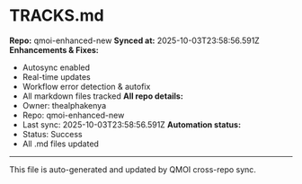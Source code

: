 # TRACKS.md

**Repo:** qmoi-enhanced-new
**Synced at:** 2025-10-03T23:58:56.591Z
**Enhancements & Fixes:**
- Autosync enabled
- Real-time updates
- Workflow error detection & autofix
- All markdown files tracked
**All repo details:**
- Owner: thealphakenya
- Repo: qmoi-enhanced-new
- Last sync: 2025-10-03T23:58:56.591Z
**Automation status:**
- Status: Success
- All .md files updated
---
This file is auto-generated and updated by QMOI cross-repo sync.
